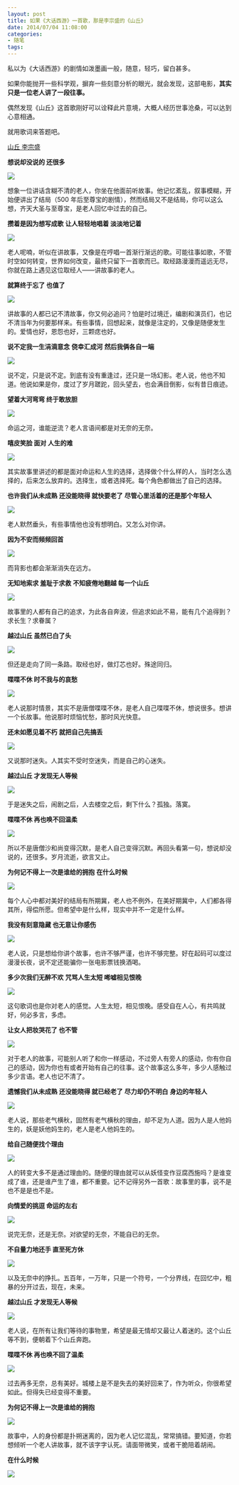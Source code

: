 ```yaml
---
layout: post
title: 如果《大话西游》一首歌，那是李宗盛的《山丘》
date: 2014/07/04 11:08:00
categories:
- 随笔
tags:
---
```


私以为《大话西游》的剧情如泼墨画一般，随意，轻巧，留白甚多。

如果你能抛开一些科学观，摒弃一些刻意分析的眼光，就会发现，这部电影，**其实只是一位老人讲了一段往事。**

偶然发现《山丘》这首歌刚好可以诠释此片意境，大概人经历世事沧桑，可以达到心意相通。

就用歌词来答题吧。

[山丘 李宗盛](http://www.xiami.com/song/1772001102?spm=a1z1s.3521865.23309997.1.MoAi8N)

**想说却没说的 还很多**

![](http://pics.naaln.com/blog/2019-01-14-061628.jpg-basicBlog)

想象一位讲话含糊不清的老人，你坐在他面前听故事。他记忆紊乱，叙事模糊，开始便讲出了结局（500 年后至尊宝的剧情），然而结局又不是结局，你可以这么想，齐天大圣与至尊宝，是老人回忆中过去的自己。

**攒着是因为想写成歌** **让人轻轻地唱着 淡淡地记着**

![](http://pics.naaln.com/blog/2019-01-14-061629.jpg-basicBlog)

老人呢喃，听似在讲故事，又像是在哼唱一首渐行渐远的歌。可能往事如歌，不管时空如何转变，世界如何改变，最终只留下一首歌而已。取经路漫漫而遥远无尽，你就在路上遇见这位取经人——讲故事的老人。

**就算终于忘了 也值了**

![](http://pics.naaln.com/blog/2019-01-14-061630.jpg-basicBlog)

讲故事的人都已记不清故事，你又何必追问？怕是时过境迁，编剧和演员们，也记不清当年为何要那样来。有些事情，回想起来，就像是注定的，又像是随便发生的。爱情也好，恩怨也好，三颗痣也好。

**说不定我一生涓滴意念** **侥幸汇成河** **然后我俩各自一端**

![](http://pics.naaln.com/blog/2019-01-14-061631.jpg-basicBlog)

说不定，只是说不定。到底有没有重逢过，还只是一场幻影。老人说，他也不知道。他说如果是你，度过了岁月蹉跎，回头望去，也会满目倒影，似有昔日痕迹。

**望着大河弯弯 终于敢放胆**

![](http://pics.naaln.com/blog/2019-01-14-061632.jpg-basicBlog)

命运之河，谁能逆流？老人言语间都是对无奈的无奈。

**嘻皮笑脸 面对 人生的难**

![](http://pics.naaln.com/blog/2019-01-14-061633.jpg-basicBlog)

其实故事里讲述的都是面对命运和人生的选择，选择做个什么样的人，当时怎么选择的，后来怎么放弃的。选择生，或者选择死。每个角色都做出了自己的选择。

**也许我们从未成熟** **还没能晓得 就快要老了** **尽管心里活着的还是那个年轻人**

![](http://pics.naaln.com/blog/2019-01-14-061634.jpg-basicBlog)

老人默然垂头，有些事情他也没有想明白。又怎么对你讲。

**因为不安而频频回首**

![](http://pics.naaln.com/blog/2019-01-14-061635.jpg-basicBlog)

而背影也都会渐渐消失在远方。

**无知地索求 羞耻于求救** **不知疲倦地翻越 每一个山丘**

![](http://pics.naaln.com/blog/2019-01-14-061637.jpg-basicBlog)

故事里的人都有自己的追求，为此各自奔波，但追求如此不易，能有几个追得到？求长生？求眷属？

**越过山丘 虽然已白了头**

![](http://pics.naaln.com/blog/2019-01-14-061638.jpg-basicBlog)

但还是走向了同一条路。取经也好，做灯芯也好。殊途同归。

**喋喋不休 时不我与的哀愁**

![](http://pics.naaln.com/blog/2019-01-14-061639.jpg-basicBlog)

老人说那时情景，其实不是唐僧喋喋不休，是老人自己喋喋不休，想说很多。想讲一个长故事。他说那时烦恼忧愁，那时风光快意。

**还未如愿见着不朽** **就把自己先搞丢**

![](http://pics.naaln.com/blog/2019-01-14-061641.jpg-basicBlog)

又说那时迷失。人其实不受时空迷失，而是自己的心迷失。

**越过山丘 才发现无人等候**

![](http://pics.naaln.com/blog/2019-01-14-061642.jpg-basicBlog)

于是迷失之后，闹剧之后，人去楼空之后，剩下什么？孤独。落寞。

**喋喋不休 再也唤不回温柔**

![](http://pics.naaln.com/blog/2019-01-14-061644.jpg-basicBlog)

所以不是唐僧沙和尚变得沉默，是老人自己变得沉默。再回头看第一句，想说却没说的，还很多。岁月流逝，欲言又止。

**为何记不得上一次是谁给的拥抱** **在什么时候**

![](http://pics.naaln.com/blog/2019-01-14-61645.jpg-basicBlog)

每个人心中都对美好的结局有所期冀，老人也不例外，在美好期冀中，人们都各得其所，得偿所愿。但希望中是什么样，现实中并不一定是什么样。

**我没有刻意隐藏 也无意让你感伤**

![](http://pics.naaln.com/blog/2019-01-14-061646.jpg-basicBlog)

老人说，只是想给你讲个故事，也许不够严谨，也许不够完整。好在起码可以度过漫漫长夜，说不定还能骗你一张电影票钱换酒喝。

**多少次我们无醉不欢** **咒骂人生太短 唏嘘相见恨晚**

![](http://pics.naaln.com/blog/2019-01-14-61647.jpg-basicBlog)

这句歌词也是你对老人的感觉。人生太短，相见恨晚。感受自在人心，有共鸣就好，何必多言，多虑。

**让女人把妆哭花了 也不管**

![](http://pics.naaln.com/blog/2019-01-14-061647.jpg-basicBlog)

对于老人的故事，可能别人听了和你一样感动，不过旁人有旁人的感动，你有你自己的感动，因为你也有或者开始有自己的往事。这个故事这么多年，多少人感触过多少言语。老人也记不清了。

**遗憾我们从未成熟** **还没能晓得 就已经老了** **尽力却仍不明白** **身边的年轻人**

![](http://pics.naaln.com/blog/2019-01-14-061649.jpg-basicBlog)

老人说，那些老气横秋，固然有老气横秋的理由，却不足为人道。因为人是人他妈生的，妖是妖他妈生的，老人是老人他妈生的。

**给自己随便找个理由**

![](http://pics.naaln.com/blog/2019-01-14-061650.jpg-basicBlog)

人的转变大多不是通过理由的。随便的理由就可以从妖怪变作豆腐西施吗？是谁变成了谁，还是谁产生了谁，都不重要。记不记得另外一首歌：故事里的事，说不是也不是是也不是。

**向情爱的挑逗 命运的左右**

![](http://pics.naaln.com/blog/2019-01-14-061651.jpg-basicBlog)

说完无奈，还是无奈。对欲望的无奈，不能自已的无奈。

**不自量力地还手 直至死方休**

![](http://pics.naaln.com/blog/2019-01-14-061653.gif-basicBlog)

以及无奈中的挣扎。五百年，一万年，只是一个符号，一个分界线，在回忆中，粗暴的分开过去，现在，未来。

**越过山丘 才发现无人等候**

![](http://pics.naaln.com/blog/2019-01-14-061654.jpg-basicBlog)

老人说，在所有让我们等待的事物里，希望是最无情却又最让人着迷的。这个山丘等不到，便朝着下个山丘奔跑。

**喋喋不休 再也唤不回了温柔**

![](http://pics.naaln.com/blog/2019-01-14-061655.jpg-basicBlog)

过去再多无奈，总有美好。城楼上是不是失去的美好回来了，作为听众，你很希望如此。但得失已经变得不重要。

**为何记不得上一次是谁给的拥抱**

![](http://pics.naaln.com/blog/2019-01-14-061656.jpg-basicBlog)

故事中，人的身份都是扑朔迷离的，因为老人记忆混乱，常常搞错。要知道，你若想倾听一个老人讲故事，就不该字字认死。请面带微笑，或者干脆陪着胡闹。

**在什么时候**

![](http://pics.naaln.com/blog/2019-01-14-061659.jpg-basicBlog)